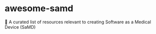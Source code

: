 # awesome-samd
🩻 A curated list of resources relevant to creating Software as a Medical Device (SaMD)
